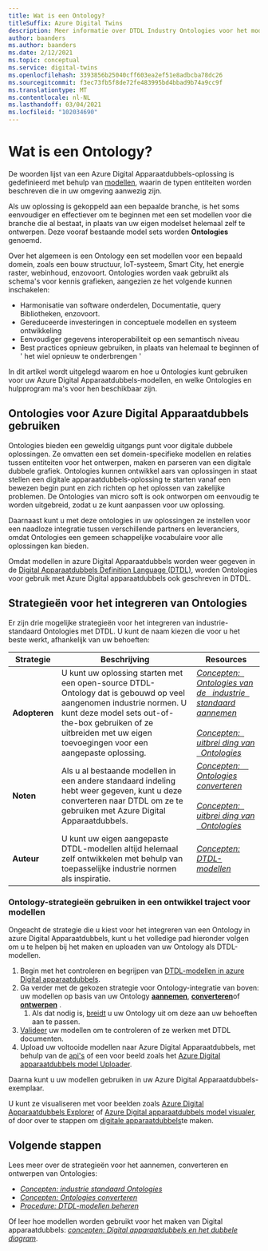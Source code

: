 ```yaml
---
title: Wat is een Ontology?
titleSuffix: Azure Digital Twins
description: Meer informatie over DTDL Industry Ontologies voor het model leren van een bepaald domein
author: baanders
ms.author: baanders
ms.date: 2/12/2021
ms.topic: conceptual
ms.service: digital-twins
ms.openlocfilehash: 3393856b25040cff603ea2ef51e8adbcba78dc26
ms.sourcegitcommit: f3ec73fb5f8de72fe483995bd4bbad9b74a9cc9f
ms.translationtype: MT
ms.contentlocale: nl-NL
ms.lasthandoff: 03/04/2021
ms.locfileid: "102034690"
---
```

# <a name="what-is-an-ontology"></a>Wat is een Ontology? 

De woorden lijst van een Azure Digital Apparaatdubbels-oplossing is gedefinieerd met behulp van [modellen](concepts-models.md), waarin de typen entiteiten worden beschreven die in uw omgeving aanwezig zijn.

Als uw oplossing is gekoppeld aan een bepaalde branche, is het soms eenvoudiger en effectiever om te beginnen met een set modellen voor die branche die al bestaat, in plaats van uw eigen modelset helemaal zelf te ontwerpen. Deze vooraf bestaande model sets worden **Ontologies** genoemd. 

Over het algemeen is een Ontology een set modellen voor een bepaald domein, zoals een bouw structuur, IoT-systeem, Smart City, het energie raster, webinhoud, enzovoort. Ontologies worden vaak gebruikt als schema's voor kennis grafieken, aangezien ze het volgende kunnen inschakelen:
* Harmonisatie van software onderdelen, Documentatie, query Bibliotheken, enzovoort.
* Gereduceerde investeringen in conceptuele modellen en systeem ontwikkeling
* Eenvoudiger gegevens interoperabiliteit op een semantisch niveau
* Best practices opnieuw gebruiken, in plaats van helemaal te beginnen of ' het wiel opnieuw te onderbrengen '

In dit artikel wordt uitgelegd waarom en hoe u Ontologies kunt gebruiken voor uw Azure Digital Apparaatdubbels-modellen, en welke Ontologies en hulpprogram ma's voor hen beschikbaar zijn.

## <a name="using-ontologies-for-azure-digital-twins"></a>Ontologies voor Azure Digital Apparaatdubbels gebruiken

Ontologies bieden een geweldig uitgangs punt voor digitale dubbele oplossingen. Ze omvatten een set domein-specifieke modellen en relaties tussen entiteiten voor het ontwerpen, maken en parseren van een digitale dubbele grafiek. Ontologies kunnen ontwikkel aars van oplossingen in staat stellen een digitale apparaatdubbels-oplossing te starten vanaf een bewezen begin punt en zich richten op het oplossen van zakelijke problemen. De Ontologies van micro soft is ook ontworpen om eenvoudig te worden uitgebreid, zodat u ze kunt aanpassen voor uw oplossing. 

Daarnaast kunt u met deze ontologies in uw oplossingen ze instellen voor een naadloze integratie tussen verschillende partners en leveranciers, omdat Ontologies een gemeen schappelijke vocabulaire voor alle oplossingen kan bieden.

Omdat modellen in azure Digital Apparaatdubbels worden weer gegeven in de [Digital Apparaatdubbels Definition Language (DTDL)](https://github.com/Azure/opendigitaltwins-dtdl/blob/master/DTDL/v2/dtdlv2.md), worden Ontologies voor gebruik met Azure Digital apparaatdubbels ook geschreven in DTDL. 

## <a name="strategies-for-integrating-ontologies"></a>Strategieën voor het integreren van Ontologies

Er zijn drie mogelijke strategieën voor het integreren van industrie-standaard Ontologies met DTDL. U kunt de naam kiezen die voor u het beste werkt, afhankelijk van uw behoeften:

| Strategie | Beschrijving | Resources |
| --- | --- | --- |
| **Adopteren** | U kunt uw oplossing starten met een open-source DTDL-Ontology dat is gebouwd op veel aangenomen industrie normen. U kunt deze model sets out-of-the-box gebruiken of ze uitbreiden met uw eigen toevoegingen voor een aangepaste oplossing. | [*Concepten: &nbsp; Ontologies van de &nbsp; industrie &nbsp; standaard aannemen*](concepts-ontologies-adopt.md)<br><br>[*Concepten: &nbsp; uitbrei ding van &nbsp; Ontologies*](concepts-ontologies-extend.md) |
| **Noten** | Als u al bestaande modellen in een andere standaard indeling hebt weer gegeven, kunt u deze converteren naar DTDL om ze te gebruiken met Azure Digital Apparaatdubbels. | [*Concepten: &nbsp; &nbsp; Ontologies converteren*](concepts-ontologies-convert.md)<br><br>[*Concepten: &nbsp; uitbrei ding van &nbsp; Ontologies*](concepts-ontologies-extend.md) |
| **Auteur** | U kunt uw eigen aangepaste DTDL-modellen altijd helemaal zelf ontwikkelen met behulp van toepasselijke industrie normen als inspiratie. | [*Concepten: DTDL-modellen*](concepts-models.md) |

### <a name="using-ontology-strategies-in-a-model-development-path"></a>Ontology-strategieën gebruiken in een ontwikkel traject voor modellen

Ongeacht de strategie die u kiest voor het integreren van een Ontology in azure Digital Apparaatdubbels, kunt u het volledige pad hieronder volgen om u te helpen bij het maken en uploaden van uw Ontology als DTDL-modellen.

1. Begin met het controleren en begrijpen van [DTDL-modellen in azure Digital apparaatdubbels](concepts-models.md).
1. Ga verder met de gekozen strategie voor Ontology-integratie van boven: uw modellen op basis van uw Ontology [**aannemen**](concepts-ontologies-adopt.md), [**converteren**](concepts-ontologies-convert.md)of [**ontwerpen**](concepts-models.md) .
    1. Als dat nodig is, [breidt](concepts-ontologies-extend.md) u uw Ontology uit om deze aan uw behoeften aan te passen.
1. [Valideer](how-to-parse-models.md) uw modellen om te controleren of ze werken met DTDL documenten.
1. Upload uw voltooide modellen naar Azure Digital Apparaatdubbels, met behulp van de [api's](how-to-manage-model.md#upload-models) of een voor beeld zoals het [Azure Digital apparaatdubbels model Uploader](https://github.com/Azure/opendigitaltwins-building-tools/tree/master/ModelUploader).

Daarna kunt u uw modellen gebruiken in uw Azure Digital Apparaatdubbels-exemplaar. 

U kunt ze visualiseren met voor beelden zoals [Azure Digital Apparaatdubbels Explorer](/samples/azure-samples/digital-twins-explorer/digital-twins-explorer/) of [Azure Digital apparaatdubbels model visualer](https://github.com/Azure/opendigitaltwins-building-tools/tree/master/AdtModelVisualizer), of door over te stappen om [digitale apparaatdubbels](concepts-twins-graph.md)te maken.

## <a name="next-steps"></a>Volgende stappen

Lees meer over de strategieën voor het aannemen, converteren en ontwerpen van Ontologies:
* [*Concepten: industrie standaard Ontologies*](concepts-ontologies-adopt.md)
* [*Concepten: Ontologies converteren*](concepts-ontologies-convert.md)
* [*Procedure: DTDL-modellen beheren*](how-to-manage-model.md)

Of leer hoe modellen worden gebruikt voor het maken van Digital apparaatdubbels: [*concepten: Digital apparaatdubbels en het dubbele diagram*](concepts-twins-graph.md).